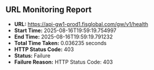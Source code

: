## URL Monitoring Report

- **URL:** https://api-gw1-prod1.fisglobal.com/gw/v1/health
- **Start Time:** 2025-08-16T19:59:19.754997
- **End Time:** 2025-08-16T19:59:19.791232
- **Total Time Taken:** 0.036235 seconds
- **HTTP Status Code:** 403
- **Status:** Failure
- **Failure Reason:** HTTP Status Code: 403
